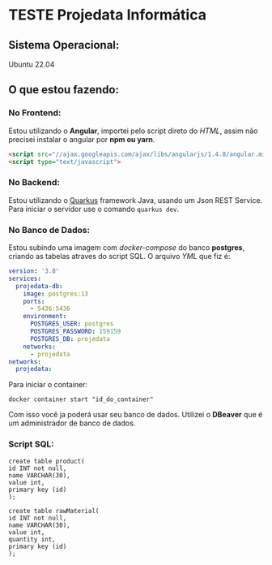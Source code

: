 # TESTE Projedata Informática

## Sistema Operacional:

Ubuntu 22.04

## O que estou fazendo:

### No Frontend:

Estou utilizando o **Angular**, importei pelo script direto do *HTML*, assim não precisei instalar o angular por **npm ou yarn**.

```html
<script src="//ajax.googleapis.com/ajax/libs/angularjs/1.4.8/angular.min.js"></script>
<script type="text/javascript">
```

### No Backend:

Estou utilizando o [Quarkus](https://quarkus.io/) framework Java, usando um Json REST Service. Para iniciar o servidor use o comando ``` quarkus dev ```.

### No Banco de Dados:

Estou subindo uma imagem com *docker-compose* do banco **postgres**, criando as tabelas atraves do script SQL.
O arquivo *YML* que fiz é:
```yml
version: '3.8'
services:
  projedata-db:
    image: postgres:13
    ports:
      - 5436:5436
    environment:
      POSTGRES_USER: postgres
      POSTGRES_PASSWORD: 159159
      POSTGRES_DB: projedata
    networks:
      - projedata
networks:
  projedata: 
```

Para iniciar o container:
```
docker container start "id_do_container"
```
Com isso você ja poderá usar seu banco de dados. Utilizei o **DBeaver** que é um administrador de banco de dados.

### Script SQL:

```POSTGRESQL
create table product(
id INT not null,
name VARCHAR(30),
value int,
primary key (id)
);

create table rawMaterial(
id INT not null,
name VARCHAR(30),
value int,
quantity int,
primary key (id)
);
```
